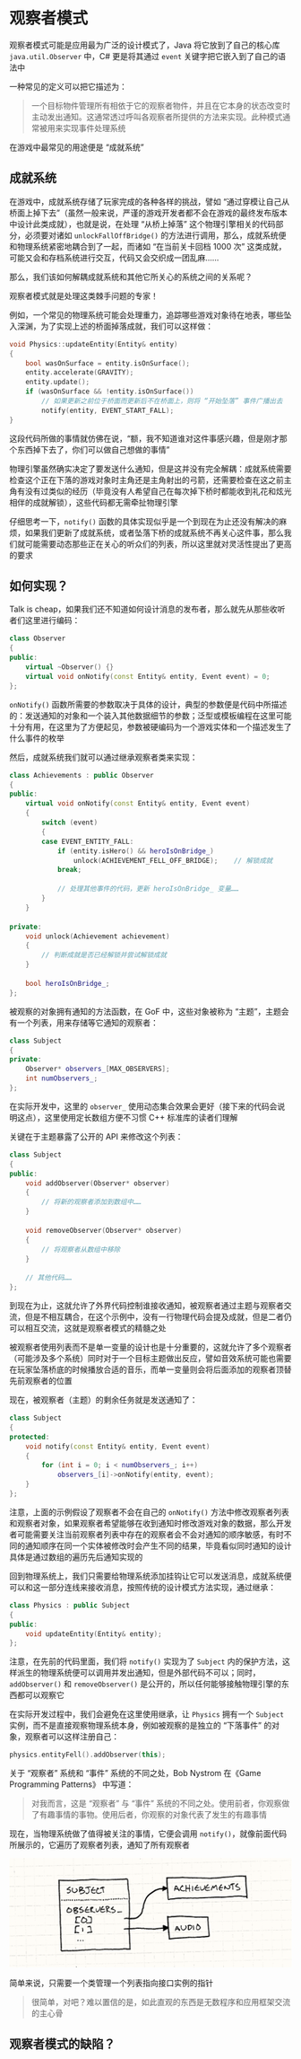 # 观察者模式

观察者模式可能是应用最为广泛的设计模式了，Java 将它放到了自己的核心库 `java.util.Observer` 中，C# 更是将其通过 `event` 关键字把它嵌入到了自己的语法中

一种常见的定义可以把它描述为：

> 一个目标物件管理所有相依于它的观察者物件，并且在它本身的状态改变时主动发出通知。这通常透过呼叫各观察者所提供的方法来实现。此种模式通常被用来实现事件处理系统

在游戏中最常见的用途便是 “成就系统”

## 成就系统

在游戏中，成就系统存储了玩家完成的各种各样的挑战，譬如 “通过穿模让自己从桥面上掉下去”（虽然一般来说，严谨的游戏开发者都不会在游戏的最终发布版本中设计此类成就），也就是说，在处理 “从桥上掉落” 这个物理引擎相关的代码部分，必须要对诸如 `unlockFallOffBridge()` 的方法进行调用，那么，成就系统便和物理系统紧密地耦合到了一起，而诸如 “在当前关卡回档 1000 次” 这类成就，可能又会和存档系统进行交互，代码又会交织成一团乱麻……

那么，我们该如何解耦成就系统和其他它所关心的系统之间的关系呢？

观察者模式就是处理这类棘手问题的专家！

例如，一个常见的物理系统可能会处理重力，追踪哪些游戏对象待在地表，哪些坠入深渊，为了实现上述的桥面掉落成就，我们可以这样做：

```c++
void Physics::updateEntity(Entity& entity)
{
    bool wasOnSurface = entity.isOnSurface();
    entity.accelerate(GRAVITY);
    entity.update();
    if (wasOnSurface && !entity.isOnSurface())
        // 如果更新之前位于桥面而更新后不在桥面上，则将 “开始坠落” 事件广播出去
        notify(entity, EVENT_START_FALL);
}
```

这段代码所做的事情就仿佛在说，“额，我不知道谁对这件事感兴趣，但是刚才那个东西掉下去了，你们可以做自己想做的事情”

物理引擎虽然确实决定了要发送什么通知，但是这并没有完全解耦：成就系统需要检查这个正在下落的游戏对象时主角还是主角射出的弓箭，还需要检查在这之前主角有没有过类似的经历（毕竟没有人希望自己在每次掉下桥时都能收到礼花和炫光相伴的成就解锁），这些代码都无需牵扯物理引擎

仔细思考一下，`notify()` 函数的具体实现似乎是一个到现在为止还没有解决的麻烦，如果我们更新了成就系统，或者坠落下桥的成就系统不再关心这件事，那么我们就可能需要动态那些正在关心的听众们的列表，所以这里就对灵活性提出了更高的要求

## 如何实现？

Talk is cheap，如果我们还不知道如何设计消息的发布者，那么就先从那些收听者们这里进行编码：

```c++
class Observer
{
public:
    virtual ~Observer() {}
    virtual void onNotify(const Entity& entity, Event event) = 0;
};
```

`onNotify()` 函数所需要的参数取决于具体的设计，典型的参数便是代码中所描述的：发送通知的对象和一个装入其他数据细节的参数；泛型或模板编程在这里可能十分有用，在这里为了方便起见，参数被硬编码为一个游戏实体和一个描述发生了什么事件的枚举

然后，成就系统我们就可以通过继承观察者类来实现：

```c++
class Achievements : public Observer
{
public:
    virtual void onNotify(const Entity& entity, Event event)
    {
        switch (event)
        {
        case EVENT_ENTITY_FALL:
            if (entity.isHero() && heroIsOnBridge_)
                unlock(ACHIEVEMENT_FELL_OFF_BRIDGE);    // 解锁成就
            break;

            // 处理其他事件的代码，更新 heroIsOnBridge_ 变量……
        }
    }

private:
    void unlock(Achievement achievement)
    {
        // 判断成就是否已经解锁并尝试解锁成就
    }

    bool heroIsOnBridge_;
};
```

被观察的对象拥有通知的方法函数，在 GoF 中，这些对象被称为 “主题”，主题会有一个列表，用来存储等它通知的观察者：

```c++
class Subject
{
private:
    Observer* observers_[MAX_OBSERVERS];
    int numObservers_;
};
```

在实际开发中，这里的 `observer_` 使用动态集合效果会更好（接下来的代码会说明这点），这里使用定长数组方便不习惯 C++ 标准库的读者们理解

关键在于主题暴露了公开的 API 来修改这个列表：

```c++
class Subject
{
public:
    void addObserver(Observer* observer)
    {
        // 将新的观察者添加到数组中……
    }

    void removeObserver(Observer* observer)
    {
        // 将观察者从数组中移除
    }

    // 其他代码……
};
```

到现在为止，这就允许了外界代码控制谁接收通知，被观察者通过主题与观察者交流，但是不相互耦合，在这个示例中，没有一行物理代码会提及成就，但是二者仍可以相互交流，这就是观察者模式的精髓之处

被观察者使用列表而不是单一变量的设计也是十分重要的，这就允许了多个观察者（可能涉及多个系统）同时对于一个目标主题做出反应，譬如音效系统可能也需要在玩家坠落桥底的时候播放合适的音乐，而单一变量则会将后面添加的观察者顶替先前观察者的位置

现在，被观察者（主题）的剩余任务就是发送通知了：

```c++
class Subject
{
protected:
    void notify(const Entity& entity, Event event)
    {
        for (int i = 0; i < numObservers_; i++)
            observers_[i]->onNotify(entity, event);
    }
};
```

注意，上面的示例假设了观察者不会在自己的 `onNotify()` 方法中修改观察者列表和观察者对象，如果观察者希望能够在收到通知时修改游戏对象的数据，那么开发者可能需要关注当前观察者列表中存在的观察者会不会对通知的顺序敏感，有时不同的通知顺序在同一个实体被修改时会产生不同的结果，毕竟看似同时通知的设计具体是通过数组的遍历先后通知实现的

回到物理系统上，我们只需要给物理系统添加挂钩让它可以发送消息，成就系统便可以和这一部分连线来接收消息，按照传统的设计模式方法实现，通过继承：

```c++
class Physics : public Subject
{
public:
    void updateEntity(Entity& entity);
};
```

注意，在先前的代码里面，我们将 `notify()` 实现为了 `Subject` 内的保护方法，这样派生的物理系统便可以调用并发出通知，但是外部代码不可以；同时，`addObserver()` 和 `removeObserver()` 是公开的，所以任何能够接触物理引擎的东西都可以观察它

在实际开发过程中，我们会避免在这里使用继承，让 `Physics` 拥有一个 `Subject` 实例，而不是直接观察物理系统本身，例如被观察的是独立的 “下落事件” 的对象，观察者可以这样注册自己：

```c++
physics.entityFell().addObserver(this);
```

关于 “观察者” 系统和 “事件” 系统的不同之处，Bob Nystrom 在《Game Programming Patterns》 中写道：

> 对我而言，这是 “观察者” 与 “事件” 系统的不同之处。使用前者，你观察做了有趣事情的事物。使用后者，你观察的对象代表了发生的有趣事情

现在，当物理系统做了值得被关注的事情，它便会调用 `notify()`，就像前面代码所展示的，它遍历了观察者列表，通知了所有观察者

![观察者模式_1.png](./img/观察者模式_1.png)

简单来说，只需要一个类管理一个列表指向接口实例的指针

> 很简单，对吧？难以置信的是，如此直观的东西是无数程序和应用框架交流的主心骨

## 观察者模式的缺陷？

